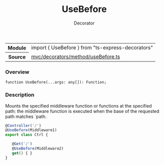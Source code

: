<header class="symbol-info-header">    <h1 id="usebefore">UseBefore</h1>    <label class="symbol-info-type-label decorator">Decorator</label>      </header>
<section class="symbol-info">      <table class="is-full-width">        <tbody>        <tr>          <th>Module</th>          <td>            <div class="lang-typescript">                <span class="token keyword">import</span> { UseBefore }                 <span class="token keyword">from</span>                 <span class="token string">"ts-express-decorators"</span>                            </div>          </td>        </tr>        <tr>          <th>Source</th>          <td>            <a href="https://romakita.github.io/ts-express-decorators/#//blob/v3.0.0/src/mvc/decorators/method/useBefore.ts#L0-L0">                mvc/decorators/method/useBefore.ts            </a>        </td>        </tr>                </tbody>      </table>    </section>

### Overview

<pre><code class="typescript-lang">function <span class="token function">UseBefore</span><span class="token punctuation">(</span>...args<span class="token punctuation">:</span> <span class="token keyword">any</span><span class="token punctuation">[</span><span class="token punctuation">]</span><span class="token punctuation">)</span><span class="token punctuation">:</span> Function<span class="token punctuation">;</span></code></pre>

### Description

Mounts the specified middleware function or functions at the specified path: the middleware function is executed when
the base of the requested path matches `path.

```typescript
@Controller('/')
@UseBefore(Middleware1)
export class Ctrl {

   @Get('/')
   @UseBefore(Middleware2)
   get() { }
}
```
